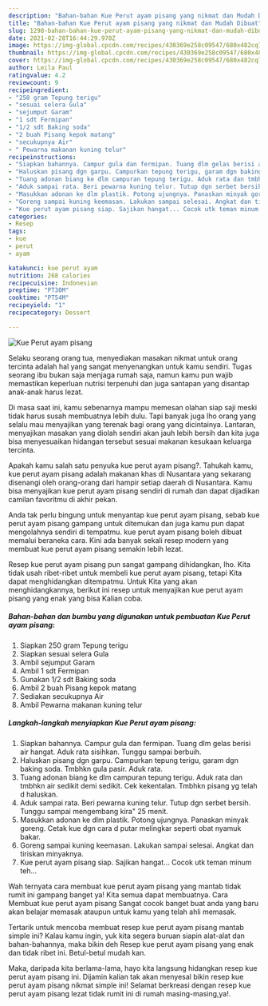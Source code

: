 ```yaml
---
description: "Bahan-bahan Kue Perut ayam pisang yang nikmat dan Mudah Dibuat"
title: "Bahan-bahan Kue Perut ayam pisang yang nikmat dan Mudah Dibuat"
slug: 1298-bahan-bahan-kue-perut-ayam-pisang-yang-nikmat-dan-mudah-dibuat
date: 2021-02-28T16:44:29.970Z
image: https://img-global.cpcdn.com/recipes/430369e258c09547/680x482cq70/kue-perut-ayam-pisang-foto-resep-utama.jpg
thumbnail: https://img-global.cpcdn.com/recipes/430369e258c09547/680x482cq70/kue-perut-ayam-pisang-foto-resep-utama.jpg
cover: https://img-global.cpcdn.com/recipes/430369e258c09547/680x482cq70/kue-perut-ayam-pisang-foto-resep-utama.jpg
author: Leila Paul
ratingvalue: 4.2
reviewcount: 9
recipeingredient:
- "250 gram Tepung terigu"
- "sesuai selera Gula"
- "sejumput Garam"
- "1 sdt Fermipan"
- "1/2 sdt Baking soda"
- "2 buah Pisang kepok matang"
- "secukupnya Air"
- " Pewarna makanan kuning telur"
recipeinstructions:
- "Siapkan bahannya. Campur gula dan fermipan. Tuang dlm gelas berisi air hangat. Aduk rata sisihkan. Tunggu sampai berbuih."
- "Haluskan pisang dgn garpu. Campurkan tepung terigu, garam dgn baking soda. Tmbhkn gula pasir. Aduk rata."
- "Tuang adonan biang ke dlm campuran tepung terigu. Aduk rata dan tmbhkn air sedikit demi sedikit. Cek kekentalan. Tmbhkn pisang yg telah d haluskan."
- "Aduk sampai rata. Beri pewarna kuning telur. Tutup dgn serbet bersih. Tunggu sampai mengembang kira&#34; 25 menit."
- "Masukkan adonan ke dlm plastik. Potong ujungnya. Panaskan minyak goreng. Cetak kue dgn cara d putar melingkar seperti obat nyamuk bakar."
- "Goreng sampai kuning keemasan. Lakukan sampai selesai. Angkat dan tiriskan minyaknya."
- "Kue perut ayam pisang siap. Sajikan hangat... Cocok utk teman minum teh..."
categories:
- Resep
tags:
- kue
- perut
- ayam

katakunci: kue perut ayam 
nutrition: 268 calories
recipecuisine: Indonesian
preptime: "PT30M"
cooktime: "PT54M"
recipeyield: "1"
recipecategory: Dessert

---
```



![Kue Perut ayam pisang](https://img-global.cpcdn.com/recipes/430369e258c09547/680x482cq70/kue-perut-ayam-pisang-foto-resep-utama.jpg)

Selaku seorang orang tua, menyediakan masakan nikmat untuk orang tercinta adalah hal yang sangat menyenangkan untuk kamu sendiri. Tugas seorang ibu bukan saja menjaga rumah saja, namun kamu pun wajib memastikan keperluan nutrisi terpenuhi dan juga santapan yang disantap anak-anak harus lezat.

Di masa  saat ini, kamu sebenarnya mampu memesan olahan siap saji meski tidak harus susah membuatnya lebih dulu. Tapi banyak juga lho orang yang selalu mau menyajikan yang terenak bagi orang yang dicintainya. Lantaran, menyajikan masakan yang diolah sendiri akan jauh lebih bersih dan kita juga bisa menyesuaikan hidangan tersebut sesuai makanan kesukaan keluarga tercinta. 



Apakah kamu salah satu penyuka kue perut ayam pisang?. Tahukah kamu, kue perut ayam pisang adalah makanan khas di Nusantara yang sekarang disenangi oleh orang-orang dari hampir setiap daerah di Nusantara. Kamu bisa menyajikan kue perut ayam pisang sendiri di rumah dan dapat dijadikan camilan favoritmu di akhir pekan.

Anda tak perlu bingung untuk menyantap kue perut ayam pisang, sebab kue perut ayam pisang gampang untuk ditemukan dan juga kamu pun dapat mengolahnya sendiri di tempatmu. kue perut ayam pisang boleh dibuat memalui beraneka cara. Kini ada banyak sekali resep modern yang membuat kue perut ayam pisang semakin lebih lezat.

Resep kue perut ayam pisang pun sangat gampang dihidangkan, lho. Kita tidak usah ribet-ribet untuk membeli kue perut ayam pisang, tetapi Kita dapat menghidangkan ditempatmu. Untuk Kita yang akan menghidangkannya, berikut ini resep untuk menyajikan kue perut ayam pisang yang enak yang bisa Kalian coba.

<!--inarticleads1-->

##### Bahan-bahan dan bumbu yang digunakan untuk pembuatan Kue Perut ayam pisang:

1. Siapkan 250 gram Tepung terigu
1. Siapkan sesuai selera Gula
1. Ambil sejumput Garam
1. Ambil 1 sdt Fermipan
1. Gunakan 1/2 sdt Baking soda
1. Ambil 2 buah Pisang kepok matang
1. Sediakan secukupnya Air
1. Ambil  Pewarna makanan kuning telur




<!--inarticleads2-->

##### Langkah-langkah menyiapkan Kue Perut ayam pisang:

1. Siapkan bahannya. Campur gula dan fermipan. Tuang dlm gelas berisi air hangat. Aduk rata sisihkan. Tunggu sampai berbuih.
1. Haluskan pisang dgn garpu. Campurkan tepung terigu, garam dgn baking soda. Tmbhkn gula pasir. Aduk rata.
1. Tuang adonan biang ke dlm campuran tepung terigu. Aduk rata dan tmbhkn air sedikit demi sedikit. Cek kekentalan. Tmbhkn pisang yg telah d haluskan.
1. Aduk sampai rata. Beri pewarna kuning telur. Tutup dgn serbet bersih. Tunggu sampai mengembang kira&#34; 25 menit.
1. Masukkan adonan ke dlm plastik. Potong ujungnya. Panaskan minyak goreng. Cetak kue dgn cara d putar melingkar seperti obat nyamuk bakar.
1. Goreng sampai kuning keemasan. Lakukan sampai selesai. Angkat dan tiriskan minyaknya.
1. Kue perut ayam pisang siap. Sajikan hangat... Cocok utk teman minum teh...




Wah ternyata cara membuat kue perut ayam pisang yang mantab tidak rumit ini gampang banget ya! Kita semua dapat membuatnya. Cara Membuat kue perut ayam pisang Sangat cocok banget buat anda yang baru akan belajar memasak ataupun untuk kamu yang telah ahli memasak.

Tertarik untuk mencoba membuat resep kue perut ayam pisang mantab simple ini? Kalau kamu ingin, yuk kita segera buruan siapin alat-alat dan bahan-bahannya, maka bikin deh Resep kue perut ayam pisang yang enak dan tidak ribet ini. Betul-betul mudah kan. 

Maka, daripada kita berlama-lama, hayo kita langsung hidangkan resep kue perut ayam pisang ini. Dijamin kalian tak akan menyesal bikin resep kue perut ayam pisang nikmat simple ini! Selamat berkreasi dengan resep kue perut ayam pisang lezat tidak rumit ini di rumah masing-masing,ya!.

